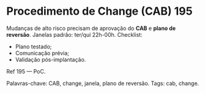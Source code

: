 # Procedimento de Change (CAB) 195

Mudanças de alto risco precisam de aprovação do **CAB** e **plano de reversão**.
Janelas padrão: ter/qui 22h-00h.
Checklist:
- Plano testado;
- Comunicação prévia;
- Validação pós-implantação.

Ref 195 — PoC.

Palavras-chave: CAB, change, janela, plano de reversão.
Tags: cab, change.
